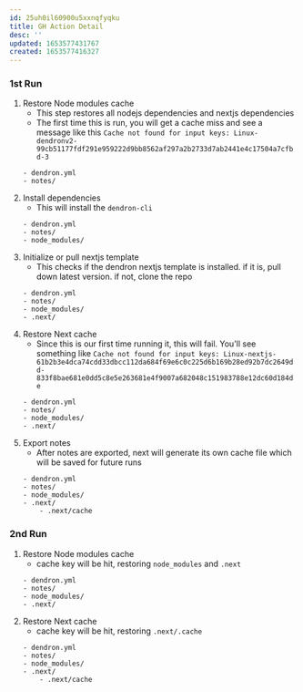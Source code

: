 ```yaml
---
id: 25uh0il60900u5xxnqfyqku
title: GH Action Detail
desc: ''
updated: 1653577431767
created: 1653577416327
---
```


### 1st Run
1. Restore Node modules cache
    - This step restores all nodejs dependencies and nextjs dependencies 
    - The first time this is run, you will get a cache miss and see a message like this `Cache not found for input keys: Linux-dendronv2-99cb51177fdf291e959222d9bb8562af297a2b2733d7ab2441e4c17504a7cfbd-3`
    ```
    - dendron.yml
    - notes/
    ```
1. Install dependencies
    - This will install the `dendron-cli`
    ```
    - dendron.yml
    - notes/
    - node_modules/
    ```
1. Initialize or pull nextjs template
    - This checks if the dendron nextjs template is installed. if it is, pull down latest version. if not, clone the repo
    ```
    - dendron.yml
    - notes/
    - node_modules/
    - .next/
    ```
1. Restore Next cache
    - Since this is our first time running it, this will fail. You'll see something like `Cache not found for input keys: Linux-nextjs-61b2b3e4dca74cdd33dbcc112da684f69e6c0c225d6b169b28ed92b7dc2649dd-833f8bae681e0dd5c8e5e263681e4f9007a682048c151983788e12dc60d184de`
    ```
    - dendron.yml
    - notes/
    - node_modules/
    - .next/
    ```
1. Export notes
    - After notes are exported, next will generate its own cache file which will be saved for future runs
    ```
    - dendron.yml
    - notes/
    - node_modules/
    - .next/
        - .next/cache
    ```
### 2nd Run
1. Restore Node modules cache
    - cache key will be hit, restoring `node_modules` and `.next`
    ```
    - dendron.yml
    - notes/
    - node_modules/
    - .next/
    ```
1. Restore Next cache
    - cache key will be hit, restoring `.next/.cache`
    ```
    - dendron.yml
    - notes/
    - node_modules/
    - .next/
        - .next/cache
    ```


